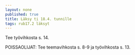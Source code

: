 ```yaml
---
layout: none
published: true
title: Läksy ti 18.4. tunnille
tags: rub17.2 läksyt
---
```

Tee työvihkosta s. 14.

POISSAOLIJAT:
Tee teemavihkosta s. 8-9 ja työvihkosta s. 13.
